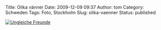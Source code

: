 Title: Olika vänner
Date: 2009-12-09 09:37
Author: tom
Category: Schweden
Tags: Foto, Stockholm
Slug: olika-vaenner
Status: published

[![Ungleiche
Freunde](http://www.fiket.de/pic/2batarnatt_s.jpg "Ungleiche Freunde")](http://www.fiket.de/pic/2batarnatt_l.jpg)

